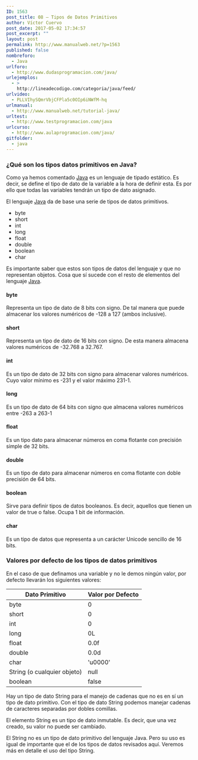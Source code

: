 ```yaml
---
ID: 1563
post_title: 08 – Tipos de Datos Primitivos
author: Víctor Cuervo
post_date: 2017-05-02 17:34:57
post_excerpt: ""
layout: post
permalink: http://www.manualweb.net/?p=1563
published: false
nombreforo:
  - Java
urlforo:
  - http://www.dudasprogramacion.com/java/
urlejemplos:
  - >
    http://lineadecodigo.com/categoria/java/feed/
urlvideo:
  - PLLVIhySQmrVbjCFPla5c0OIp6iNWfM-hq
urlmanual:
  - http://www.manualweb.net/tutorial-java/
urltest:
  - http://www.testprogramacion.com/java
urlcurso:
  - http://www.aulaprogramacion.com/java/
gitfolder:
  - java
---
```

### ¿Qué son los tipos datos primitivos en Java?

Como ya hemos comentado [Java][1] es un lenguaje de tipado estático. Es decir, se define el tipo de dato de la variable a la hora de definir esta. Es por ello que todas las variables tendrán un tipo de dato asignado.

El lenguaje [Java][1] da de base una serie de tipos de datos primitivos.

*   byte
*   short
*   int
*   long
*   float
*   double
*   boolean
*   char

Es importante saber que estos son tipos de datos del lenguaje y que no representan objetos. Cosa que sí sucede con el resto de elementos del lenguaje [Java][1].

#### byte

Representa un tipo de dato de 8 bits con signo. De tal manera que puede almacenar los valores numéricos de -128 a 127 (ambos inclusive).

#### short

Representa un tipo de dato de 16 bits con signo. De esta manera almacena valores numéricos de -32.768 a 32.767.

#### int

Es un tipo de dato de 32 bits con signo para almacenar valores numéricos. Cuyo valor mínimo es -231 y el valor máximo 231-1.

#### long

Es un tipo de dato de 64 bits con signo que almacena valores numéricos entre -263 a 263-1

#### float

Es un tipo dato para almacenar números en coma flotante con precisión simple de 32 bits.

#### double

Es un tipo de dato para almacenar números en coma flotante con doble precisión de 64 bits.

#### boolean

Sirve para definir tipos de datos booleanos. Es decir, aquellos que tienen un valor de true o false. Ocupa 1 bit de información.

#### char

Es un tipo de datos que representa a un carácter Unicode sencillo de 16 bits.

### Valores por defecto de los tipos de datos primitivos

En el caso de que definamos una variable y no le demos ningún valor, por defecto llevarán los siguientes valores:

| Dato Primitivo              | Valor por Defecto |
| --------------------------- | ----------------- |
| byte                        | 0                 |
| short                       | 0                 |
| int                         | 0                 |
| long                        | 0L                |
| float                       | 0\.0f             |
| double                      | 0\.0d             |
| char                        | 'u0000'           |
| String (o cualquier objeto) | null              |
| boolean                     | false             |

Hay un tipo de dato String para el manejo de cadenas que no es en sí un tipo de dato primitivo. Con el tipo de dato String podemos manejar cadenas de caracteres separadas por dobles comillas.

El elemento String es un tipo de dato inmutable. Es decir, que una vez creado, su valor no puede ser cambiado.

El String no es un tipo de dato primitivo del lenguaje Java. Pero su uso es igual de importante que el de los tipos de datos revisados aquí. Veremos más en detalle el uso del tipo String.

 [1]: http://www.manualweb.com/tutorial-java/